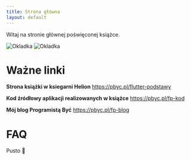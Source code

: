 ```yaml
---
title: Strona główna
layout: default
---
```


Witaj na stronie głównej poświęconej książce.

![Okladka](https://static01.helion.com.pl/global/okladki/vbig/flupod.jpg)
![Okladka](https://static01.helion.com.pl/global/okladki-tyl/vbig/flupod.jpg)

# Ważne linki

**Strona książki w ksiegarni Helion**
<https://pbyc.pl/flutter-podstawy>

**Kod źródłowy aplikacji realizowanych w książce**
<https://pbyc.pl/fp-kod>

**Mój blog Programistą Być**
<https://pbyc.pl/fp-blog>

# FAQ
Pusto 🚀




